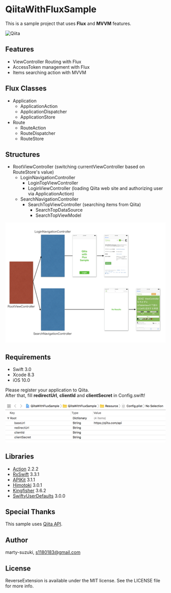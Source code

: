 # QiitaWithFluxSample

This is a sample project that uses **Flux** and **MVVM** features.

![Qiita](./Images/Qiita.gif)

## Features

- ViewController Routing with Flux
- AccessToken management with Flux
- Items searching action with MVVM

## Flux Classes

- Application
  - ApplicationAction
  - ApplicationDispatcher
  - ApplicationStore
- Route
  - RouteAction
  - RouteDispatcher
  - RouteStore

## Structures

- RootViewController (switching currentViewController based on RouteStore's value)
  - LoginNavigationController
    - LoginTopViewController
    - LoginViewController (loading Qiita web site and authorizing user via ApplicationAction)
  - SearchNavigationController
    - SearchTopViewController (searching items from Qiita)
      - SearchTopDataSource
      - SearchTopViewModel

![structure](./Images/structure.jpeg)

## Requirements

- Swift 3.0
- Xcode 8.3
- iOS 10.0

Please register your application to Qiita.  
After that, fill **redirectUrl**, **clientId** and **clientSecret** in Config.swift!

![config](./Images/config.png)

## Libraries

- [Action](https://github.com/RxSwiftCommunity/Action) 2.2.2
- [RxSwift](https://github.com/ReactiveX/RxSwift) 3.3.1
- [APIKit](https://github.com/ishkawa/APIKit) 3.1.1
- [Himotoki](https://github.com/ikesyo/Himotoki) 3.0.1
- [Kingfisher](https://github.com/onevcat/Kingfisher) 3.6.2
- [SwiftyUserDefaults](https://github.com/radex/SwiftyUserDefaults) 3.0.0

## Special Thanks

This sample uses [Qiita API](https://qiita.com/api/v2/docs).

## Author

marty-suzuki, s1180183@gmail.com

## License

ReverseExtension is available under the MIT license. See the LICENSE file for more info.
